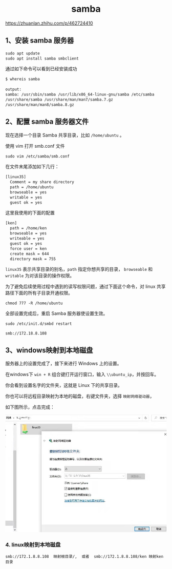 <h1 align="center">samba</h1>




https://zhuanlan.zhihu.com/p/462724410



## 1、安装 samba 服务器

```shell
sudo apt update
sudo apt install samba smbclient
```

通过如下命令可以看到已经安装成功

```shell
$ whereis samba

output:
samba: /usr/sbin/samba /usr/lib/x86_64-linux-gnu/samba /etc/samba /usr/share/samba /usr/share/man/man7/samba.7.gz /usr/share/man/man8/samba.8.gz
```

## 2、**配置 samba 服务器文件**

现在选择一个目录 Samba 共享目录，比如 `/home/ubuntu` 。

使用 vim 打开 smb.conf 文件

```shell
sudo vim /etc/samba/smb.conf
```

在文件末尾添加如下几行：

```shell
[linux35]
  Comment = my share directory
  path = /home/ubuntu
  browseable = yes
  writable = yes
  guest ok = yes
```





这里我使用的下面的配置

```shell
[ken]
  path = /home/ken
  browseable = yes
  writeable = yes
  guest ok = yes
  force user = ken
  create mask = 644
  directory mask = 755
```





`linux35` 表示共享目录的别名，`path` 指定你想共享的目录， `browseable` 和 `writable` 为对该目录的操作权限。

为了避免后续使用过程中遇到的读写权限问题，通过下面这个命令，对 linux 共享路径下面的所有子目录开通权限。

```shell
chmod 777 -R /home/ubuntu
```

全部设置完成后，重启 Samba 服务器使设置生效。

```shell
sudo /etc/init.d/smbd restart
```





```shell
smb://172.18.8.108
```











## 3、windows映射到本地磁盘

服务器上的设置完成了，接下来进行 Windows 上的设置。

在windows下 `win + R` 组合键打开运行窗口，输入 `\\ubuntu_ip`，并按回车。

你会看到设置名字的文件夹，这就是 Linux 下的共享目录。

你也可以将远程目录映射为本地的磁盘，右键文件夹，选择 `映射网络驱动器`，

如下图所示，点击完成：

 ![img](samba.assets/v2-e908fbb203e1b618228829b99eaaf4a4_r.jpg)





### 4. linux映射到本地磁盘

```shell
smb://172.1.8.8.108  映射根目录/,  或者  smb://172.1.8.8.108/ken 映射ken目录
```

